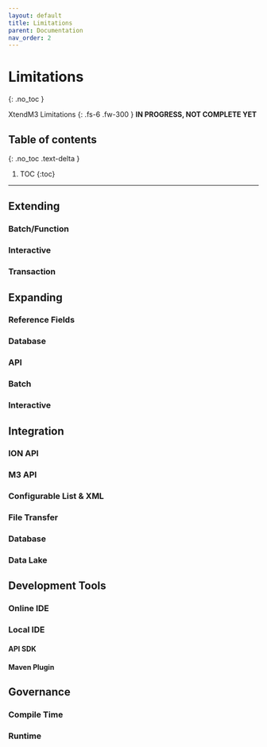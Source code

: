 ```yaml
---
layout: default
title: Limitations
parent: Documentation
nav_order: 2
---
```


# Limitations
{: .no_toc }


XtendM3 Limitations
{: .fs-6 .fw-300 }
**️IN PROGRESS, NOT COMPLETE YET**

## Table of contents
{: .no_toc .text-delta }

1. TOC
{:toc}

---

## Extending
### Batch/Function

### Interactive

### Transaction

## Expanding
### Reference Fields

### Database

### API

### Batch

### Interactive

## Integration
### ION API

### M3 API

### Configurable List & XML

### File Transfer

### Database

### Data Lake

## Development Tools
### Online IDE

### Local IDE
#### API SDK

#### Maven Plugin

## Governance
### Compile Time

### Runtime
